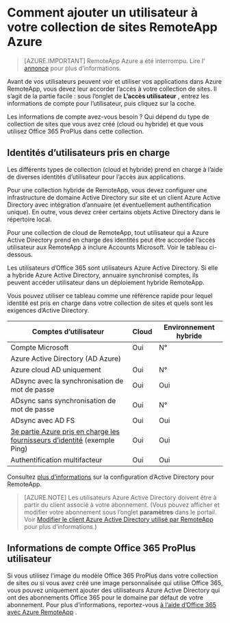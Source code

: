 <properties
    pageTitle="Ajouter un utilisateur à votre collection RemoteApp Azure | Microsoft Azure"
    description="Découvrez comment ajouter des utilisateurs à votre collection de sites RemoteApp Azure"
    services="remoteapp"
    documentationCenter=""
    authors="lizap"
    manager="mbaldwin" />

<tags
    ms.service="remoteapp"
    ms.workload="compute"
    ms.tgt_pltfrm="na"
    ms.devlang="na"
    ms.topic="article"
    ms.date="08/15/2016"
    ms.author="elizapo" />

# <a name="how-to-add-a-user-to-your-azure-remoteapp-collection"></a>Comment ajouter un utilisateur à votre collection de sites RemoteApp Azure

> [AZURE.IMPORTANT]
> RemoteApp Azure a été interrompu. Lire l' [annonce](https://go.microsoft.com/fwlink/?linkid=821148) pour plus d’informations.

Avant de vos utilisateurs peuvent voir et utiliser vos applications dans Azure RemoteApp, vous devez leur accorder l’accès à votre collection de sites. Il s’agit de la partie facile : sous l’onglet de **L’accès utilisateur** , entrez les informations de compte pour l’utilisateur, puis cliquez sur la coche.

Les informations de compte avez-vous besoin ? Qui dépend du type de collection de sites que vous avez créé (cloud ou hybride) et que vous utilisez Office 365 ProPlus dans cette collection.

## <a name="supported-user-identities"></a>Identités d’utilisateurs pris en charge

Les différents types de collection (cloud et hybride) prend en charge à l’aide de diverses identités d’utilisateur pour l’accès aux applications.  

Pour une collection hybride de RemoteApp, vous devez configurer une infrastructure de domaine Active Directory sur site et un client Azure Active Directory avec intégration d’annuaire (et éventuellement authentification unique). En outre, vous devez créer certains objets Active Directory dans le répertoire local.  

Pour une collection de cloud de RemoteApp, tout utilisateur qui a Azure Active Directory prend en charge des identités peut être accordée l’accès utilisateur aux RemoteApp à inclure Accounts Microsoft.  Voir le tableau ci-dessous.

Les utilisateurs d’Office 365 sont utilisateurs Azure Active Directory. Si elle a hybride Azure Active Directory, annuaire synchronisé comptes, ils peuvent accéder utilisateur dans un déploiement hybride RemoteApp.   

Vous pouvez utiliser ce tableau comme une référence rapide pour lequel identité est pris en charge dans votre collection de sites et quels sont les exigences d’Active Directory.

|Comptes d’utilisateur |Cloud   |Environnement hybride|
|--------------|--------|------|
|Compte Microsoft|     Oui|    N°|
|Azure Active Directory (AD Azure)| | |
|Azure cloud AD uniquement    |Oui    |N° |
|ADsync avec la synchronisation de mot de passe  |Oui    |Oui    |
|ADsync sans synchronisation de mot de passe|  Oui |N° |
|ADsync avec AD FS  |Oui    |Oui    |
|[3e partie Azure pris en charge les fournisseurs d’identité](https://msdn.microsoft.com/library/azure/jj679342.aspx)  (exemple Ping) |Oui    |Oui|
|Authentification multifacteur    |Oui    |Oui    |

Consultez [plus d’informations](remoteapp-ad.md) sur la configuration d’Active Directory pour RemoteApp.


> [AZURE.NOTE] Les utilisateurs Azure Active Directory doivent être à partir du client associé à votre abonnement. (Vous pouvez afficher et modifier votre abonnement sous l’onglet **paramètres** dans le portail. Voir [Modifier le client Azure Active Directory utilisé par RemoteApp](remoteapp-changetenant.md) pour plus d’informations.)

## <a name="office-365-proplus-user-account-information"></a>Informations de compte Office 365 ProPlus utilisateur
Si vous utilisez l’image du modèle Office 365 ProPlus dans votre collection de sites *ou* si vous avez créé une image personnalisée qui utilise Office 365, vous pouvez uniquement ajouter des utilisateurs Azure Active Directory qui ont des abonnements Office 365 pour le domaine par défaut de votre abonnement. Pour plus d’informations, reportez-vous [à l’aide d’Office 365 avec Azure RemoteApp](remoteapp-o365.md) .
